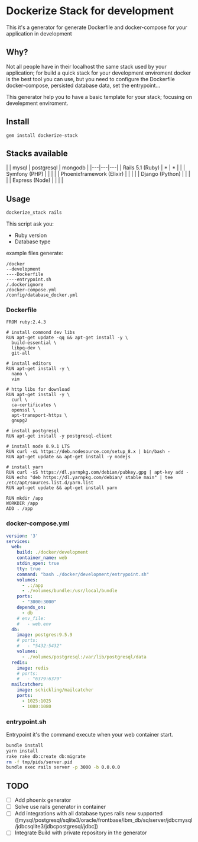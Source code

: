 # Dockerize Stack for development

This it's a generator for generate Dockerfile and docker-compose for your application in development

## Why?
Not all people have in their localhost the same stack used by your application;
for build a quick stack for your development enviroment docker is the best tool you can use, but you need to configure the Dockerfile docker-compose, persisted database data, set the entrypoint...

This generator help you to have a basic template for your stack; focusing on develepment enviroment.

## Install
```
gem install dockerize-stack
```

## Stacks available
|                                | mysql | postgresql | mongodb |
|---|---|---|
| Rails 5.1 (Ruby)               |   *   |     *      |         |
| Symfony (PHP)                  |       |            |         |
| Phoenixframework (Elixir)      |       |            |         |
| Django (Python)                |       |            |         |
| Express (Node)                 |       |            |         |

## Usage
```sh
dockerize_stack rails
```

This script ask you:
- Ruby version
- Database type

example files generate:
```
/docker
--development
----Dockerfile
----entrypoint.sh
/.dockerignore
/docker-compose.yml
/config/database_docker.yml
```

### Dockerfile
```
FROM ruby:2.4.3

# install commond dev libs
RUN apt-get update -qq && apt-get install -y \
  build-essential \
  libpq-dev \
  git-all

# install editors
RUN apt-get install -y \
  nano \
  vim

# http libs for download
RUN apt-get install -y \
  curl \
  ca-certificates \
  openssl \
  apt-transport-https \
  gnupg2

# install postgresql
RUN apt-get install -y postgresql-client

# install node 8.9.1 LTS
RUN curl -sL https://deb.nodesource.com/setup_8.x | bin/bash -
RUN apt-get update && apt-get install -y nodejs

# install yarn
RUN curl -sS https://dl.yarnpkg.com/debian/pubkey.gpg | apt-key add -
RUN echo "deb https://dl.yarnpkg.com/debian/ stable main" | tee /etc/apt/sources.list.d/yarn.list
RUN apt-get update && apt-get install yarn

RUN mkdir /app
WORKDIR /app
ADD . /app
```

### docker-compose.yml
``` yml
version: '3'
services:
  web:
    build: ./docker/development
    container_name: web
    stdin_open: true
    tty: true
    command: "bash ./docker/development/entrypoint.sh"
    volumes:
      - .:/app
      - ./volumes/bundle:/usr/local/bundle
    ports:
      - "3000:3000"
    depends_on:
      - db
    # env_file:
    #   - web.env
  db:
    image: postgres:9.5.9
    # ports:
    #   - "5432:5432"
    volumes:
      - ./volumes/postgresql:/var/lib/postgresql/data
  redis:
    image: redis
    # ports:
    #   - "6379:6379"
  mailcatcher:
    image: schickling/mailcatcher
    ports:
      - 1025:1025
      - 1080:1080
```

### entrypoint.sh
Entrypoint it's the command execute when your web container start.

```sh
bundle install
yarn install
rake rake db:create db:migrate
rm -f tmp/pids/server.pid
bundle exec rails server -p 3000 -b 0.0.0.0
```

## TODO
- [ ] Add phoenix generator
- [ ] Solve use rails generator in container
- [ ] Add integrations with all database types rails new supported ([mysql/postgresql/sqlite3/oracle/frontbase/ibm_db/sqlserver/jdbcmysql/jdbcsqlite3/jdbcpostgresql/jdbc])
- [ ] Integrate Build with private repository in the generator
